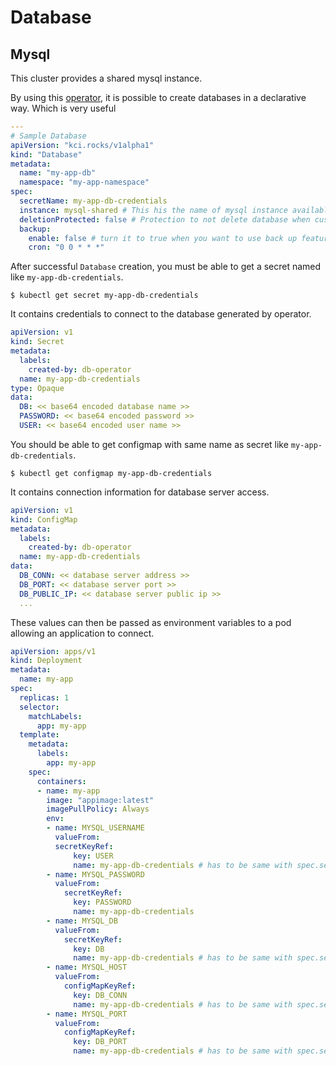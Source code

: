 # Database 

## Mysql

This cluster provides a shared mysql instance. 

By using this [operator](https://github.com/kloeckner-i/db-operator), it is possible to create databases in a declarative way. Which is very useful

```YAML
--- 
# Sample Database
apiVersion: "kci.rocks/v1alpha1"
kind: "Database"
metadata:
  name: "my-app-db"
  namespace: "my-app-namespace"
spec:
  secretName: my-app-db-credentials
  instance: mysql-shared # This his the name of mysql instance available in the cluster
  deletionProtected: false # Protection to not delete database when custom resource is deleted
  backup:
    enable: false # turn it to true when you want to use back up feature. currently only support postgres
    cron: "0 0 * * *"
```

After successful `Database` creation, you must be able to get a secret named like `my-app-db-credentials`.

```
$ kubectl get secret my-app-db-credentials
```

It contains credentials to connect to the database generated by operator.

```YAML
apiVersion: v1
kind: Secret
metadata:
  labels:
    created-by: db-operator
  name: my-app-db-credentials
type: Opaque
data:
  DB: << base64 encoded database name >>
  PASSWORD: << base64 encoded password >>
  USER: << base64 encoded user name >>
```

You should be able to get configmap with same name as secret like `my-app-db-credentials`.

```
$ kubectl get configmap my-app-db-credentials
```

It contains connection information for database server access.

```YAML
apiVersion: v1
kind: ConfigMap
metadata:
  labels:
    created-by: db-operator
  name: my-app-db-credentials
data:
  DB_CONN: << database server address >>
  DB_PORT: << database server port >>
  DB_PUBLIC_IP: << database server public ip >>
  ...
```
These values can then be passed as environment variables to a pod allowing an application to connect.

```YAML
apiVersion: apps/v1
kind: Deployment
metadata:
  name: my-app
spec:
  replicas: 1
  selector:
    matchLabels:
      app: my-app
  template:
    metadata:
      labels:
        app: my-app
    spec:
      containers:
      - name: my-app
        image: "appimage:latest"
        imagePullPolicy: Always
        env:
        - name: MYSQL_USERNAME
          valueFrom:
          secretKeyRef:
              key: USER
              name: my-app-db-credentials # has to be same with spec.secretName of Database custom resource
        - name: MYSQL_PASSWORD
          valueFrom:
            secretKeyRef:
              key: PASSWORD
              name: my-app-db-credentials
        - name: MYSQL_DB
          valueFrom:
            secretKeyRef:
              key: DB
              name: my-app-db-credentials # has to be same with spec.secretName of Database custom resource
        - name: MYSQL_HOST
          valueFrom:
            configMapKeyRef:
              key: DB_CONN
              name: my-app-db-credentials # has to be same with spec.secretName of Database custom resource
        - name: MYSQL_PORT
          valueFrom:
            configMapKeyRef:
              key: DB_PORT
              name: my-app-db-credentials # has to be same with spec.secretName of Database custom resource
```